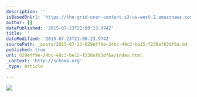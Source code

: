 ```yaml
---
description: ''
isBasedOnUrl: 'https://the-grid-user-content.s3-us-west-2.amazonaws.com/b06b4fc5-c552-4a34-8d4c-9944986df03e.jpg'
author: []
datePublished: '2015-07-23T21:00:23.974Z'
title: ''
dateModified: '2015-07-23T21:00:23.974Z'
sourcePath: _posts/2015-07-23-029eff9e-24bc-48c3-be15-f238af83df6a.md
published: true
url: 029eff9e-24bc-48c3-be15-f238af83df6a/index.html
_context: 'http://schema.org'
_type: Article

---
```

![](https://the-grid-user-content.s3-us-west-2.amazonaws.com/b06b4fc5-c552-4a34-8d4c-9944986df03e.jpg)